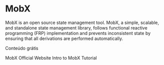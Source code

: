 # MobX

MobX is an open source state management tool. MobX, a simple, scalable, and standalone state management library, follows functional reactive programming (FRP) implementation and prevents inconsistent state by ensuring that all derivations are performed automatically.

<ResourceGroupTitle>Conteúdo grátis</ResourceGroupTitle>

<BadgeLink colorScheme='blue' badgeText='Official Website' href='https://mobx.js.org/'>MobX Official Website</BadgeLink>
<BadgeLink badgeText='Watch' href='https://www.youtube.com/watch?v=WQQq1QbYlAw'>Intro to MobX Tutorial</BadgeLink>
